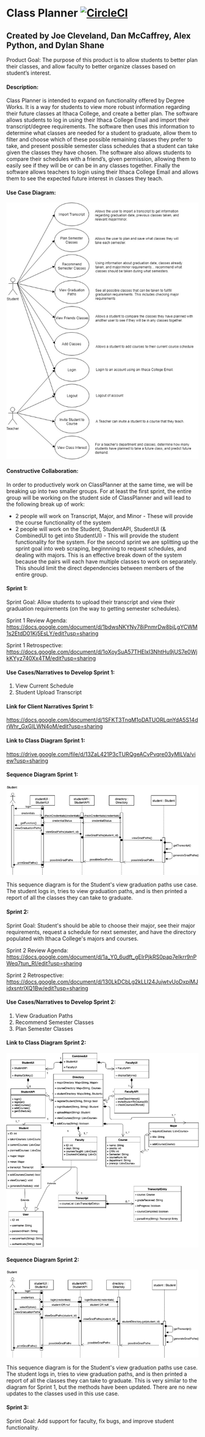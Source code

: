 # Class Planner [![CircleCI](https://circleci.com/gh/apython1998/ClassPlanner.svg?style=svg)](https://circleci.com/gh/apython1998/ClassPlanner)
## Created by Joe Cleveland, Dan McCaffrey, Alex Python, and Dylan Shane

Product Goal: The purpose of this product is to allow students to better plan their classes, and allow faculty to better organize classes based on student’s interest. 

#### Description:
Class Planner is intended to expand on functionality offered by Degree Works. 
It is a way for students to view more robust information regarding their future classes at Ithaca College, and create a better plan. 
The software allows students to log in using their Ithaca College Email and import their transcript/degree requirements. 
The software then uses this information to determine what classes are needed for a student to graduate, allow them to filter and choose which of these possible remaining classes they prefer to take, and present possible semester class schedules that a student can take given the classes they have chosen. 
The software also allows students to compare their schedules with a friend’s, given permission, allowing them to easily see if they will be or can be in any classes together. 
Finally the software allows teachers to login using their Ithaca College Email and allows them to see the expected future interest in classes they teach.

#### Use Case Diagram:
![Use Case Diagram](diagrams/useCaseDiagram.jpg)

#### Constructive Collaboration:
In order to productively work on ClassPlanner at the same time, we will be breaking up into two smaller groups. For at least the first sprint, the entire group will be working on the student side of ClassPlanner and will lead to the following break up of work:
* 2 people will work on Transcript, Major, and Minor - These will provide the course functionality of the system
* 2 people will work on the Student, StudentAPI, StudentUI (& CombinedUI to get into StudentUI) - This will provide the student functionality for the system.
For the second sprint we are splitting up the sprint goal into web scraping, beginnning to request schedules, and dealing with majors.
This is an effective break down of the system because the pairs will each have multiple classes to work on separately. This should limit the direct dependencies between members of the entire group.


#### Sprint 1:
Sprint Goal: Allow students to upload their transcript and view their graduation requirements (on the way to getting semester schedules).

Sprint 1 Review Agenda: https://docs.google.com/document/d/1bdwsNKYNy78iPnmrDw8bjLgYCWM1s2EtdD01Kj5EsLY/edit?usp=sharing

Sprint 1 Retrospective: https://docs.google.com/document/d/1oXoySuA57THElxI3NhtHu9jUS7e0WjkKYyz740Xx4TM/edit?usp=sharing

#### Use Cases/Narratives to Develop Sprint 1:
1. View Current Schedule
2. Student Upload Transcript

#### Link for Client Narratives Sprint 1: 
https://docs.google.com/document/d/1SFKT3TnqM1oDATUORLqnYdA5S14drWhr_GxGILWN4oM/edit?usp=sharing

#### Link to Class Diagram Sprint 1:
https://drive.google.com/file/d/13ZaL421P3cTURQgeACvPvqre03yMlLVa/view?usp=sharing

#### Sequence Diagram Sprint 1:
![Sequence Diagram](diagrams/viewGraduationPathsSequenceDiagram.jpg)

This sequence diagram is for the Student's view graduation paths use case.
The student logs in, tries to view graduation paths, and is then printed a report of all the classes they can take to graduate.

#### Sprint 2:
Sprint Goal: Student's should be able to choose their major, see their major requirements, request a schedule for next semester, and have the directory populated with Ithaca College's majors and courses.

Sprint 2 Review Agenda: https://docs.google.com/document/d/1a_Y0_6udft_gEIrPjkRS0pap7eIkrr9nPWeq7tun_RI/edit?usp=sharing

Sprint 2 Retrospective: https://docs.google.com/document/d/130LkDCbLg2kLLI24JujwtvUoDxpiMJidxsntrlXQ1Bw/edit?usp=sharing 

#### Use Cases/Narratives to Develop Sprint 2:
1. View Graduation Paths
2. Recommend Semester Classes
3. Plan Semester Classes

#### Link to Class Diagram Sprint 2:
![Class Diagram](diagrams/ClassPlannerClassDiagram_2.jpg)

#### Sequence Diagram Sprint 2:
![Sequence Diagram](diagrams/viewGraduationPathsSequenceDiagramSprint2.jpg)

This sequence diagram is for the Student's view graduation paths use case.
The student logs in, tries to view graduation paths, and is then printed a report of all the classes they can take to graduate.
This is very similar to the diagram for Sprint 1, but the methods have been updated. 
There are no new updates to the classes used in this use case.

#### Sprint 3:
Sprint Goal: Add support for faculty, fix bugs, and improve student functionality.

